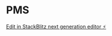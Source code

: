 # PMS

[Edit in StackBlitz next generation editor ⚡️](https://stackblitz.com/~/github.com/ijanggmu/PMS)